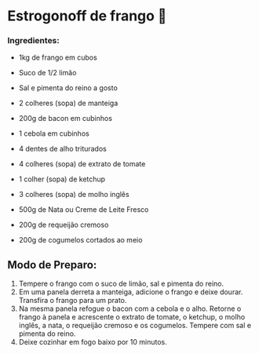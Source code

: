 # Estrogonoff de frango :chicken:

### Ingredientes:



- 1kg de frango em cubos

- Suco de 1/2 limão
- Sal e pimenta do reino a gosto
- 2 colheres (sopa) de manteiga
- 200g de bacon em cubinhos
- 1 cebola em cubinhos
- 4 dentes de alho triturados
- 4 colheres (sopa) de extrato de tomate
- 1 colher (sopa) de ketchup
- 3 colheres (sopa) de molho inglês
- 500g de Nata ou Creme de Leite Fresco
- 200g de requeijão cremoso
- 200g de cogumelos cortados ao meio

## Modo de Preparo:

1. Tempere o frango com o suco de limão, sal e pimenta do reino.
2. Em uma panela derreta a manteiga, adicione o frango e deixe dourar. Transfira o frango para um prato.
3. Na mesma panela refogue o bacon com a cebola e o alho. Retorne o frango à panela e acrescente o extrato de tomate, o ketchup, o molho inglês, a nata, o requeijão cremoso e os cogumelos. Tempere com sal e pimenta do reino.
4. Deixe cozinhar em fogo baixo por 10 minutos.

 

